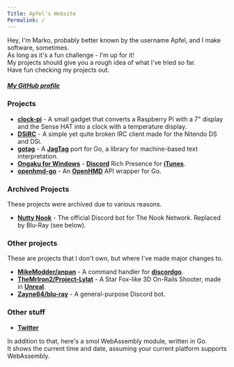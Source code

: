 ```yaml
---
Title: Apfel's Website
Permalink: /
---
```

Hey, I'm Marko, probably better known by the username Apfel, and I make software, sometimes.  
As long as it's a fun challenge - I'm up for it!  
My projects should give you a rough idea of what I've tried so far.  
Have fun checking my projects out.

##### [My GitHub profile](https://github.com/Apfel)

### Projects
- **[clock-pi](https://github.com/Apfel/clock-pi)**                 - A small gadget that converts a Raspberry Pi with a 7" display and the Sense HAT into a clock with a temperature display.
- **[DSiRC](https://github.com/Apfel/DSiRC)**                       - A simple yet quite broken IRC client made for the Nitendo DS and DSi.
- **[gotag](https://github.com/Apfel/gotag)**                       - A **[JagTag](https://github.com/jagrosh/JagTag)** port for Go, a library for machine-based text interpretation.
- **[Ongaku for Windows](https://github.com/Apfel/Ongaku-Windows)** - **[Discord](https://discordapp.com)** Rich Presence for **[iTunes](https://apple.com/itunes)**.
- **[openhmd-go](https://github.com/Apfel/openhmd-go)**             - An **[OpenHMD](https://github.com/OpenHMD/OpenHMD)** API wrapper for Go.

### Archived Projects
These projects were archived due to various reasons.
- **[Nutty Nook](https://github.com/Apfel/Nutty-Nook)** - The official Discord bot for The Nook Network. Replaced by Blu-Ray (see below).

### Other projects
These are projects that I don't own, but where I've made major changes to.
- **[MikeModder/anpan](https://github.com/MikeModder/anpan)**                 - A command handler for **[discordgo](https://github.com/bwmarrin/discordgo)**.
- **[TheMrIron2/Project-Lylat](https://github.com/TheMrIron2/Project-Lylat)** - A Star Fox-like 3D On-Rails Shooter, made in **[Unreal](https://unrealengine.com)**.
- **[Zayne64/blu-ray](https://github.com/Zayne64/blu-ray)**                   - A general-purpose Discord bot.

### Other stuff
- **[Twitter](https://twitter.com/YaBoiApfel/)**

In addition to that, here's a smol WebAssembly module, written in Go.  
It shows the current time and date, assuming your current platform supports WebAssembly.

